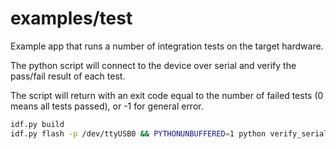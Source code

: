 # examples/test

Example app that runs a number of integration tests on the target hardware.

The python script will connect to the device over serial and verify
the pass/fail result of each test.

The script will return with an exit code equal to the number of
failed tests (0 means all tests passed), or -1 for general error.

```sh
idf.py build
idf.py flash -p /dev/ttyUSB0 && PYTHONUNBUFFERED=1 python verify_serial_output.py /dev/ttyUSB0
```

